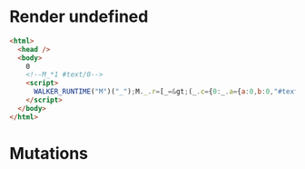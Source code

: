 # Render undefined
```html
<html>
  <head />
  <body>
    0
    <!--M_*1 #text/0-->
    <script>
      WALKER_RUNTIME("M")("_");M._.r=[_=&gt;(_.c={0:_.a={a:0,b:0,"#text/0!":_.b={}},1:_.b},_.b._=_.a,_.c),0]
    </script>
  </body>
</html>
```

# Mutations
```

```
